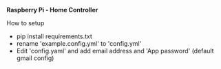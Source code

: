 **Raspberry Pi - Home Controller** 

How to setup
* pip install requirements.txt
* rename 'example.config.yml' to 'config.yml'
* Edit 'config.yaml' and add email address and 'App password' (default gmail config)
